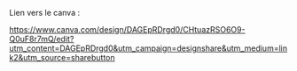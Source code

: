 Lien vers le canva : 

https://www.canva.com/design/DAGEpRDrgd0/CHtuazRSO6O9-Q0uF8r7mQ/edit?utm_content=DAGEpRDrgd0&utm_campaign=designshare&utm_medium=link2&utm_source=sharebutton